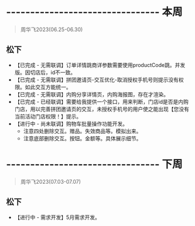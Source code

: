 # -------------------------------- 本周
> 周华飞2023(06.25-06.30)
## 松下
* 【已完成 - 无需联调】订单详情跳商详参数需要使用productCode跳。并发版。因切店后，id不一致。
* 【已完成 - 无需联调】拼团邀请页-交互优化-取消授权手机号则提示没有权限。如此交互方能统一。
* 【已完成 - 无需联调】内购分享详情页，内购海报图，存在才渲染。
* 【已完成 - 已经联调】需要给我提供一个接口，用来判断，门店id是否是内购门店，用以完善拼团邀请页的交互，未授权手机号的用户使之能出现【您没有当前活动门店权限！】提示。
* 【进行中 - 尚未联调】购物车批量操作功能开发。
  - 注意四处删除交互。赠品。失效商品等。模拟出来。
  - 注意底部删除交互。按钮。金额等。具体展示细节。

# -------------------------------- 下周
> 周华飞2023(07.03-07.07)
## 松下
* 【进行中 - 需求开发】5月需求开发。
